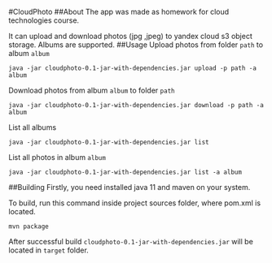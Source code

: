 #CloudPhoto
##About
The app was made as homework for cloud technologies course.

It can upload and download photos (jpg ,jpeg) to yandex cloud s3 object storage. Albums are supported.
##Usage
Upload photos from folder `path` to album `album`
```
java -jar cloudphoto-0.1-jar-with-dependencies.jar upload -p path -a album
```
Download photos from album `album` to folder `path`
```
java -jar cloudphoto-0.1-jar-with-dependencies.jar download -p path -a album
```
List all albums
```
java -jar cloudphoto-0.1-jar-with-dependencies.jar list
```
List all photos in album `album`
```
java -jar cloudphoto-0.1-jar-with-dependencies.jar list -a album
```
##Building
Firstly, you need installed java 11 and maven on your system.

To build, run this command inside project sources folder, where pom.xml is located.

```mvn package```

After successful build `cloudphoto-0.1-jar-with-dependencies.jar` will be located in `target` folder.